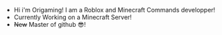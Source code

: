 -  Hi i'm Origaming! I am a Roblox and Minecraft Commands developper!
-  Currently Working on a Minecraft Server!
-  ~~New~~ Master of github 😎!

<!---
OrigamingWasTaken/OrigamingWasTaken is a ✨ special ✨ repository because its `README.md` (this file) appears on your GitHub profile.
You can click the Preview link to take a look at your changes.
--->
